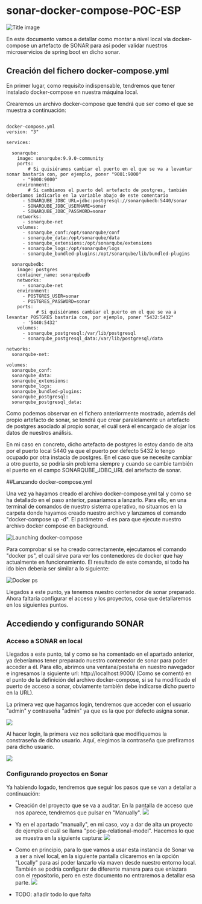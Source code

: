 # sonar-docker-compose-POC-ESP

![Title image](images/image1.png)


En este documento vamos a detallar como montar a nivel local via docker-compose un artefacto de SONAR para así poder validar nuestros microservicios de spring boot en dicho sonar.

## Creación del fichero docker-compose.yml

En primer lugar, como requisíto indispensable, tendremos que tener instalado docker-compose en nuestra máquina local. 

Crearemos un archivo docker-compose que tendrá que ser como el que se muestra a continuación:

<pre><code>
docker-compose.yml
version: "3"
 
services:
 
  sonarqube:
    image: sonarqube:9.9.0-community
    ports:
        # Si quisiéramos cambiar el puerto en el que se va a levantar sonar bastaría con, por ejemplo, poner "9001:9000"
      - "9000:9000"
    environment:
        # Si cambiamos el puerto del artefacto de postgres, también deberíamos indicarlo en la variable abajo de este comentario
      - SONARQUBE_JDBC_URL=jdbc:postgresql://sonarqubedb:5440/sonar
      - SONARQUBE_JDBC_USERNAME=sonar
      - SONARQUBE_JDBC_PASSWORD=sonar
    networks:
      - sonarqube-net
    volumes:
      - sonarqube_conf:/opt/sonarqube/conf
      - sonarqube_data:/opt/sonarqube/data
      - sonarqube_extensions:/opt/sonarqube/extensions
      - sonarqube_logs:/opt/sonarqube/logs
      - sonarqube_bundled-plugins:/opt/sonarqube/lib/bundled-plugins
 
  sonarqubedb:
    image: postgres
    container_name: sonarqubedb
    networks:
      - sonarqube-net
    environment:
      - POSTGRES_USER=sonar
      - POSTGRES_PASSWORD=sonar
    ports:
           # Si quisiéramos cambiar el puerto en el que se va a levantar POSTGRES bastaría con, por ejemplo, poner "5432:5432"
      - '5440:5432'
    volumes:
      - sonarqube_postgresql:/var/lib/postgresql
      - sonarqube_postgresql_data:/var/lib/postgresql/data
 
networks: 
  sonarqube-net:
 
volumes: 
  sonarqube_conf:
  sonarqube_data:
  sonarqube_extensions:
  sonarqube_logs:
  sonarqube_bundled-plugins:
  sonarqube_postgresql:
  sonarqube_postgresql_data:
</pre></code>

Como podemos observar en el fichero anteriormente mostrado, además del propio artefacto de sonar, se tendrá que crear paralelamente un artefacto de postgres asociado al propio sonar, el cuál será el encargado de alojar los datos de nuestros análisis.

En mi caso en concreto, dicho artefacto de postgres lo estoy dando de alta por el puerto local 5440 ya que el puerto por defecto 5432 lo tengo ocupado por otra instacia de postgres. En el caso que se necesite cambiar a otro puerto, se podría sin problema siempre y cuando se cambie también el puerto en el campo SONARQUBE_JDBC_URL del artefacto de sonar. 

##Lanzando docker-compose.yml

Una vez ya hayamos creado el archivo docker-compose.yml tal y como se ha detallado en el paso anterior, pasaríamos a lanzarlo. Para ello, en una terminal de comandos de nuestro sistema operativo, no situamos en la carpeta donde hayamos creado nuestro archivo y lanzamos el comando "docker-compose up -d". El parámetro -d es para que ejecute nuestro archivo docker compose en background.

![Launching docker-compose](images/image2.png)

Para comprobar si se ha creado correctamente, ejecutamos el comando "docker ps", el cuál sirve para ver los contenedores de docker que hay actualmente en funcionamiento. El resultado de este comando, si todo ha ido bien debería ser similar a lo siguiente:

![Docker ps](images/image3.png)

Llegados a este punto, ya tenemos nuestro contenedor de sonar preparado. Ahora faltaría configurar el acceso y los proyectos, cosa que detallaremos en los siguientes puntos.

## Accediendo y configurando SONAR
### Acceso a SONAR en local
Llegados a este punto, tal y como se ha comentado en el apartado anterior, ya deberíamos tener preparado nuestro contenedor de sonar para poder acceder a él. Para ello, abrimos una ventana/pestaña en nuestro navegador e ingresamos la siguiente url: http://localhost:9000/ (Como se comentó en el punto de la definición del archivo docker-compose, si se ha modificado el puerto de acceso a sonar, obviamente también debe indicarse dicho puerto en la URL).

La primera vez que hagamos login, tendremos que acceder con el usuario "admin" y contraseña "admin" ya que es la que por defecto asigna sonar. 

![](images/image4.png)

Al hacer login, la primera vez nos solicitará que modifiquemos la constraseña de dicho usuario. Aquí, elegimos la contraseña que prefiramos para dicho usuario.

![](images/image5.png)

### Configurando proyectos en Sonar

Ya habiendo logado, tendremos que seguir los pasos que se van a detallar a continuación:

- Creación del proyecto que se va a auditar. En la pantalla de acceso que nos aparece, tendremos que pulsar en "Manually".
  ![](images/image6.png)
  
- Ya en el apartado "manually", en mi caso, voy a dar de alta un proyecto de ejemplo el cuál se llama "poc-jpa-relational-model". Hacemos lo que se muestra en la siguiente captura:
  ![](images/image7.png)
  
- Como en principio, para lo que vamos a usar esta instancia de Sonar va a ser a nivel local, en la siguiente pantalla clicaremos en la opción "Locally" para así poder lanzarlo vía maven desde nuestro entorno local. También se podría configurar de diferente manera para que enlazara con el repositorio, pero en este documento no entraremos a detallar esa parte.
  ![](images/image8.png)
  
- TODO: añadir todo lo que falta
